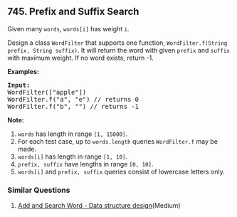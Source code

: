 ## 745. Prefix and Suffix Search

<p>
Given many <code>words</code>, <code>words[i]</code> has weight <code>i</code>.
</p><p>
Design a class <code>WordFilter</code> that supports one function, <code>WordFilter.f(String prefix, String suffix)</code>.
It will return the word with given <code>prefix</code> and <code>suffix</code> with maximum weight.  If no word exists, return -1.
</p>

<p><b>Examples:</b><br />
<pre>
<b>Input:</b>
WordFilter(["apple"])
WordFilter.f("a", "e") // returns 0
WordFilter.f("b", "") // returns -1
</pre></p>

<p><b>Note:</b><br>
<ol>
<li><code>words</code> has length in range <code>[1, 15000]</code>.</li>
<li>For each test case, up to <code>words.length</code> queries <code>WordFilter.f</code> may be made.</li>
<li><code>words[i]</code> has length in range <code>[1, 10]</code>.</li>
<li><code>prefix, suffix</code> have lengths in range <code>[0, 10]</code>.</li>
<li><code>words[i]</code> and <code>prefix, suffix</code> queries consist of lowercase letters only.</li>
</ol>
</p>

### Similar Questions
  1. [Add and Search Word - Data structure design](https://github.com/openset/leetcode/tree/master/solution/add-and-search-word-data-structure-design)(Medium)

